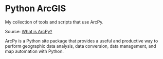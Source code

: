 # Python ArcGIS
My collection of tools and scripts that use ArcPy.

Source: [What is ArcPy?](https://pro.arcgis.com/en/pro-app/latest/arcpy/get-started/what-is-arcpy-.htm)

ArcPy is a Python site package that provides a useful and productive way to perform geographic data analysis, data conversion, data management, and map automation with Python.
